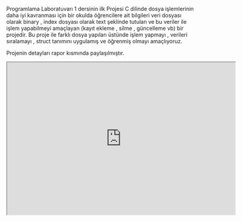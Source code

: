 
Programlama Laboratuvarı 1 dersinin ilk Projesi 
C dilinde dosya işlemlerinin daha iyi kavranması 
için bir okulda öğrencilere ait bilgileri veri 
dosyası olarak binary , index dosyası olarak text
şeklinde tutulan ve bu veriler ile işlem 
yapabilmeyi amaçlayan (kayıt ekleme , silme ,
güncelleme vb) bir projedir. Bu proje ile farklı 
dosya yapıları üstünde işlem yapmayı , verileri 
sıralamayı , struct tanımını uygulamış ve 
öğrenmiş olmayı amaçlıyoruz.

Projenin detayları rapor kısmında paylaşılmıştır.
<iframe src="https://github.com/Mali3215/Prolab-1-1.Proje-Ogrenci-Bilgi-Sistemi-/blob/main/prolab%201.%20proje/Prolab1-1Rapor.pdf" width="600" height="400"></iframe>

